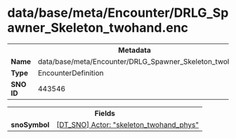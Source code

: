 <h1>data/base/meta/Encounter/DRLG_Spawner_Skeleton_twohand.enc</h1><table><tr><th colspan="100%">Metadata</th></tr><tr><td><b>Name</b></td><td>data/base/meta/Encounter/DRLG_Spawner_Skeleton_twohand.enc</td></tr><tr><td><b>Type</b></td><td>EncounterDefinition</td></tr><tr><td><b>SNO ID</b></td><td>443546</td></tr></table>

<table><tr><th colspan="100%">Fields</th></tr><tr><td><b>snoSymbol</b></td><td><a href="..\Actor\skeleton_twohand_phys.acr">[DT_SNO] Actor: "skeleton_twohand_phys"</a></td></tr></table>

